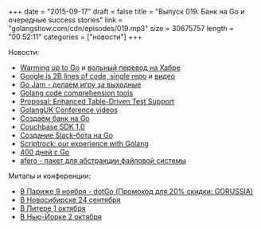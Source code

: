 +++
date = "2015-09-17"
draft = false
title = "Выпуск 019. Банк на Go и очередные success stories"
link = "golangshow.com/cdn/episodes/019.mp3"
size = 30675757
length = "00:52:11"
categories = ["новости"]
+++

Новости:

* [Warming up to Go](http://jeremymikkola.com/posts/2015_08_28_warming_up_to_go.html) и [вольный перевод на Хабре](http://habrahabr.ru/post/266851/)
* [Google is 2B lines of code, single repo](http://www.wired.com/2015/09/google-2-billion-lines-codeand-one-place/) и [видео](https://www.youtube.com/watch?v=W71BTkUbdqE)
* [Go Jam - делаем игру за выходные](https://codelympics.io/projects/2)
* [Golang code comprehension tools](http://blog.ralch.com/tutorial/golang-tools-comprehension)
* [Proposal: Enhanced Table-Driven Test Support](https://github.com/golang/proposal/blob/master/design/12166-subtests.md)
* [GolangUK Conference videos](https://www.youtube.com/playlist?list=PLDWZ5uzn69ezRJYeWxYNRMYebvf8DerHd)
* [Создаем банк на Go](https://www.youtube.com/watch?v=cFJkLfujOts)
* [Couchbase SDK 1.0](http://blog.couchbase.com/2015/september/go-sdk-1.0-ga)
* [Создание Slack-бота на Go](https://www.opsdash.com/blog/slack-bot-in-golang.html)
* [Scriptrock: our experience with Golang](https://www.scriptrock.com/blog/our-experience-with-golang)
* [400 дней с Go](http://www.philipotoole.com/400-days-of-go/)
* [afero - пакет для абстракции файловой системы](https://github.com/spf13/afero)

Митапы и конференции:

* [В Париже 9 ноября - dotGo (Промокод для 20% скидки: GORUSSIA)](https://dotgo2015.eventbrite.com/?discount=GORUSSIA)
* [В Новосибирске 24 сентября](http://golang-nsk.party/)
* [В Питере 1 октября](https://golang-spb.timepad.ru/event/243705/)
* [В Нью-Йорке 2 октября](http://gothamgo.com)
